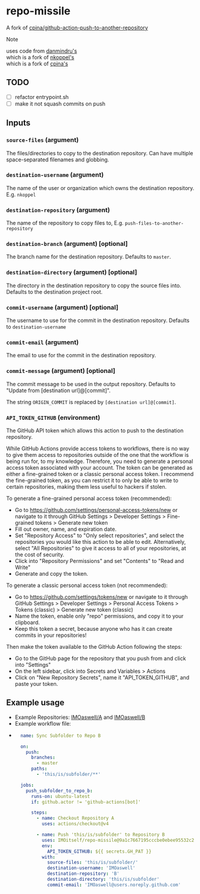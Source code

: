 # repo-missile
A fork of [cpina/github-action-push-to-another-repository](https://github.com/cpina/github-action-push-to-another-repository) 

> [!NOTE]
> uses code from [danmindru's](https://github.com/danmindru/push-files-to-another-repository) <br>
> which is a fork of [nkoppel's](https://github.com/nkoppel/push-files-to-another-repository) <br>
> which is a fork of [cpina's](https://github.com/cpina/github-action-push-to-another-repository) 

## TODO
- [ ] refactor entrypoint.sh
- [ ] make it not squash commits on push

## Inputs
### `source-files` (argument)
The files/directories to copy to the destination repository. Can have multiple space-separated filenames and globbing.

### `destination-username` (argument)
The name of the user or organization which owns the destination repository. E.g. `nkoppel`

### `destination-repository` (argument)
The name of the repository to copy files to, E.g. `push-files-to-another-repository`

### `destination-branch` (argument) [optional]
The branch name for the destination repository. Defaults to `master`.

### `destination-directory` (argument) [optional]
The directory in the destination repository to copy the source files into. Defaults to the destination project root.

### `commit-username` (argument) [optional]
The username to use for the commit in the destination repository. Defaults to `destination-username`

### `commit-email` (argument)
The email to use for the commit in the destination repository.

### `commit-message` (argument) [optional]
The commit message to be used in the output repository. Defaults to "Update from [destination url]@[commit]".

The string `ORIGIN_COMMIT` is replaced by `[destination url]@[commit]`.

### `API_TOKEN_GITHUB` (environment)
The GitHub API token which allows this action to push to the destination repository.

While GitHub Actions provide access tokens to workflows, there is no way to give them access to repositories outside of the one that the workflow is being run for, to my knowledge. Therefore, you need to generate a personal access token associated with your account. The token can be generated as either a fine-grained token or a classic personal access token. I recommend the fine-grained token, as you can restrict it to only be able to write to certain repositories, making them less useful to hackers if stolen.

To generate a fine-grained personal access token (recommended):
* Go to <https://github.com/settings/personal-access-tokens/new> or navigate to it through GitHub Settings > Developer Settings > Fine-grained tokens > Generate new token
* Fill out owner, name, and expiration date.
* Set "Repository Access" to "Only select repositories", and select the repositories you would like this action to be able to edit. Alternatively, select "All Repositories" to give it access to all of your repositories, at the cost of security.
* Click into "Repository Permissions" and set "Contents" to "Read and Write"
* Generate and copy the token.

To generate a classic personal access token (not recommended):
* Go to <https://github.com/settings/tokens/new> or navigate to it through GitHub Settings > Developer Settings > Personal Access Tokens > Tokens (classic) > Generate new token (classic)
* Name the token, enable only "repo" permissions, and copy it to your clipboard.
* Keep this token a secret, because anyone who has it can create commits in your repositories!

Then make the token available to the GitHub Action following the steps:
* Go to the GitHub page for the repository that you push from and click into "Settings"
* On the left sidebar, click into Secrets and Variables > Actions
* Click on "New Repository Secrets", name it "API_TOKEN_GITHUB", and paste your token.

## Example usage
- Example Repositories: [IMOaswell/A](https://github.com/IMOaswell/A) and [IMOaswell/B](https://github.com/IMOaswell/B)
- Example workflow file:
- ```yaml
    name: Sync Subfolder to Repo B

    on:
      push:
        branches:
          - master
        paths:
          - 'this/is/subfolder/**'

    jobs:
      push_subfolder_to_repo_b:
        runs-on: ubuntu-latest
        if: github.actor != 'github-actions[bot]'

        steps:
          - name: Checkout Repository A
            uses: actions/checkout@v4

          - name: Push 'this/is/subfolder' to Repository B
            uses: IMOitself/repo-missile@9a1c7667195cccbe0ebee95532c2ab1236c4fb2d
            env:
              API_TOKEN_GITHUB: ${{ secrets.GH_PAT }}
            with:
              source-files: 'this/is/subfolder/'
              destination-username: 'IMOaswell'
              destination-repository: 'B'
              destination-directory: 'this/is/subfolder'
              commit-email: 'IMOaswell@users.noreply.github.com'
```
